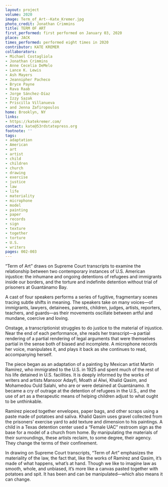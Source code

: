 ```yaml
---
layout: project
volume: 2020
image: Term_of_Art--Kate_Kremer.jpg
photo_credit: Jonathan Crimmins
title: TERM OF ART
first_performed: first performed on January 03, 2020
place: JACK
times_performed: performed eight times in 2020
contributor: KATE KREMER
collaborators:
- Michael Costagliola
- Jonathan Crimmins
- Anne Cecelia DeMelo
- Lance K. Lewis
- Ash Mayers
- Jeannipher Pacheco
- Bryce Payne
- Rava Raab
- Jorge Sánchez-Díaz
- Izzy Sazak
- Priscilla Villanueva
- and Jenna Zafiropoulos
home: Brooklyn, NY
links:
- https://katekremer.com/
contact: kate@53rdstatepress.org
footnote: ''
tags:
- adaptation
- American
- art
- artist
- child
- children
- church
- drawing
- exercise
- justice
- law
- life
- materiality
- microphone
- model
- painting
- paper
- records
- sign
- texture
- together
- torture
- U.S.
- writers
pages: 002-003
---
```



“Term of Art” draws on Supreme Court transcripts to examine the relationship between two contemporary instances of U.S. American injustice: the inhumane and ongoing detentions of refugees and immigrants inside our borders, and the torture and indefinite detention without trial of prisoners at Guantánamo Bay.

A cast of four speakers performs a series of fugitive, fragmentary scenes tracing subtle shifts in meaning. The speakers take on many voices—of immigrants, lawyers, detainees, parents, children, judges, artists, reporters, teachers, and guards—as their movements oscillate between artful and mundane, coercive and loving.

Onstage, a transcriptionist struggles to do justice to the material of injustice. Near the end of each performance, she reads her transcript—a partial rendering of a partial rendering of legal arguments that were themselves partial in the sense both of biased and incomplete. A microphone records her voice, manipulates it, and plays it back as she continues to read, accompanying herself.

The piece began as an adaptation of a painting by Mexican artist Martín Ramírez, who immigrated to the U.S. in 1925 and spent much of the rest of his life detained in U.S. facilities. It is deeply informed by the works of writers and artists Mansoor Adayfi, Moath al Alwi, Khalid Qasim, and Mohamedou Ould Salahi, who are or were detained at Guantánamo. It became a cry of outrage at the detention of refugees in the U.S., and the use of art as a therapeutic means of helping children adjust to what ought to be unthinkable.

Ramírez pieced together envelopes, paper bags, and other scraps using a paste made of potatoes and saliva. Khalid Qasim uses gravel collected from the prisoners’ exercise yard to add texture and dimension to his paintings. A child in a Texas detention center used a “Female UAC” restroom sign as the base for a model of a church from home. By manipulating the materials of their surroundings, these artists reclaim, to some degree, their agency. They change the terms of their confinement. 

In drawing on Supreme Court transcripts, “Term of Art” emphasizes the materiality of the law, the fact that, like the works of Ramírez and Qasim, it’s made of what happens, what’s at hand. Though we like to imagine law as smooth, whole, and unbiased, it’s more like a canvas pasted together with potatoes and spit. It has been and can be manipulated—which also means it can change.
